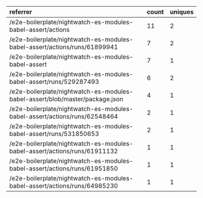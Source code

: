 | referrer                                                                     | count | uniques |
| :--------------------------------------------------------------------------- | :---- | :------ |
| /e2e-boilerplate/nightwatch-es-modules-babel-assert/actions                  | 11    | 2       |
| /e2e-boilerplate/nightwatch-es-modules-babel-assert/actions/runs/61899941    | 7     | 2       |
| /e2e-boilerplate/nightwatch-es-modules-babel-assert                          | 7     | 1       |
| /e2e-boilerplate/nightwatch-es-modules-babel-assert/runs/529287493           | 6     | 2       |
| /e2e-boilerplate/nightwatch-es-modules-babel-assert/blob/master/package.json | 4     | 1       |
| /e2e-boilerplate/nightwatch-es-modules-babel-assert/actions/runs/62548464    | 2     | 1       |
| /e2e-boilerplate/nightwatch-es-modules-babel-assert/runs/531850653           | 2     | 1       |
| /e2e-boilerplate/nightwatch-es-modules-babel-assert/actions/runs/61911132    | 1     | 1       |
| /e2e-boilerplate/nightwatch-es-modules-babel-assert/actions/runs/61951850    | 1     | 1       |
| /e2e-boilerplate/nightwatch-es-modules-babel-assert/actions/runs/64985230    | 1     | 1       |
